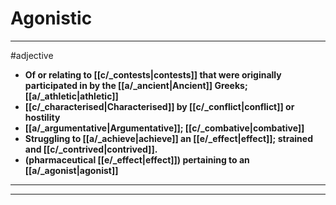 # Agonistic
---
#adjective
- **Of or relating to [[c/_contests|contests]] that were originally participated in by the [[a/_ancient|Ancient]] Greeks; [[a/_athletic|athletic]]**
- **[[c/_characterised|Characterised]] by [[c/_conflict|conflict]] or hostility**
- **[[a/_argumentative|Argumentative]]; [[c/_combative|combative]]**
- **Struggling to [[a/_achieve|achieve]] an [[e/_effect|effect]]; strained and [[c/_contrived|contrived]].**
- **(pharmaceutical [[e/_effect|effect]]) pertaining to an [[a/_agonist|agonist]]**
---
---
